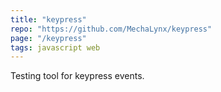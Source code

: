 ```yaml
---
title: "keypress"
repo: "https://github.com/MechaLynx/keypress"
page: "/keypress"
tags: javascript web
---
```


Testing tool for keypress events.
